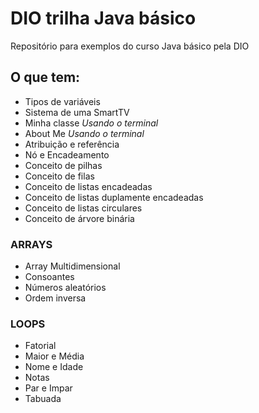 # DIO trilha Java básico
Repositório para exemplos do curso Java básico pela DIO
## O que tem:
 - Tipos de variáveis
 - Sistema de uma SmartTV
 - Minha classe _Usando o terminal_
 - About Me _Usando o terminal_
 - Atribuição e referência
 - Nó e Encadeamento
 - Conceito de pilhas
 - Conceito de filas
 - Conceito de listas encadeadas
 - Conceito de listas duplamente encadeadas
 - Conceito de listas circulares
 - Conceito de árvore binária
### __ARRAYS__
 - Array Multidimensional
 - Consoantes
 - Números aleatórios 
 - Ordem inversa
### __LOOPS__
 - Fatorial
 - Maior e Média
 - Nome e Idade
 - Notas
 - Par e Impar
 - Tabuada
